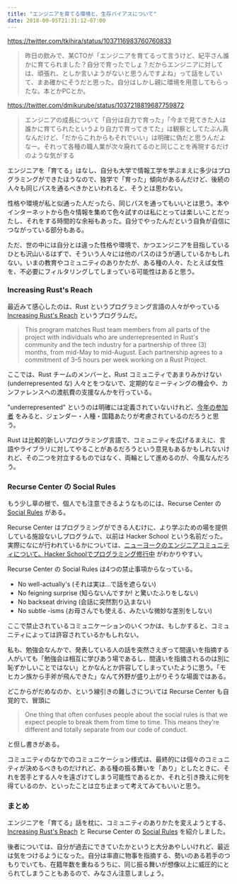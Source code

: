 ```yaml
---
title: "エンジニアを育てる環境と、生存バイアスについて"
date: 2018-09-05T21:31:12-07:00
---
```

https://twitter.com/tkihira/status/1037116983760760833

> 昨日の飲みで、某CTOが「エンジニアを育てるって言うけど、紀平さん誰かに育てられました？自分で育ったでしょ？だからエンジニアに対しては、頑張れ、としか言いようがないと思うんですよね」って話をしていて、まあ確かにそうだと思った。自分はしかし親に環境を用意してもらったな。本とかPCとか。

https://twitter.com/dmikurube/status/1037218819687759872

> エンジニアの成長について「自分は自力で育った」「今まで見てきた人は誰かに育てられたというより自力で育ってきてた」は観察としてたぶん真なんだけど、「だからこれからもそれでいい」は明確に偽だと思うんだよなー。それって各種の職人業が次々廃れてるのと同じことを再現するだけのような気がする

エンジニアを「育てる」はなし、自分も大学で情報工学を学ぶまえに多少はプログラミングができたほうなので、独学で「育った」傾向があるんだけど、後続の人々も同じパスを通るべきかといわれると、そうとは思わない。

性格や環境が私と似通った人だったら、同じパスを通ってもいいとは思う。本やインターネットから色々情報を集めて色々試すのは私にとっては楽しいことだったし、それをする時間的な余裕もあった。自分でやったんだという自負が自信につながっている部分もある。

ただ、世の中には自分とは違った性格や環境で、かつエンジニアを目指しているひとも沢山いるはずで、そういう人々には他のパスのほうが適しているかもしれない。いまの教育やコミュニティのありかたが、ある種の人々、たとえば女性を、不必要にフィルタリングしてしまっている可能性はあると思う。

### Increasing Rust's Reach

最近みて感心したのは、Rust というプログラミング言語の人々がやっている [Increasing Rust's Reach](http://reach.rust-lang.org/) というプログラムだ。

> This program matches Rust team members from all parts of the project with individuals who are underrepresented in Rust's community and the tech industry for a partnership of three (3) months, from mid-May to mid-August. Each partnership agrees to a commitment of 3–5 hours per week working on a Rust Project.

ここでは、Rust チームのメンバーと、Rust コミュニティであまりみかけない (underrepresented な) 人々とをつないで、定期的なミーティングの機会や、カンファレンスへの渡航費の支援なんかを行っている。

"underrepresented" というのは明確には定義されていないけれど、[今年の参加者](http://reach.rust-lang.org/2018/participants) をみると、ジェンダー・人種・国籍あたりが考慮されているのだろうと思う。

Rust は比較的新しいプログラミング言語で、コミュニティを広げるまえに、言語やライブラリに対してやることがあるだろうという意見もあるかもしれないけれど、その二つを対立するものではなく、両輪として進めるのが、今風なんだろう。

### Recurse Center の Social Rules

もう少し草の根で、個人でも注意できるようなものには、Recurse Center の [Social Rules](https://www.recurse.com/social-rules) がある。

Recurse Center はプログラミングができる人むけに、より学ぶための場を提供している施設ないしプログラムで、以前は Hacker School という名前だった。実際になにが行われているかについては、[ニューヨークのエンジニアコミュニティについて。Hacker Schoolでプログラミング修行中](https://note.mu/kenzan100/n/n33b8bacebb54) がわかりやすい。

Recurse Center の Social Rules は4つの禁止事項からなっている。

* No well-actually's (それは実は…で話を遮らない)
* No feigning surprise (知らないんですか! と驚いたふりをしない)
* No backseat driving (会話に突然割り込まない)
* No subtle -isms (お母さんでも使える、みたいな微妙な差別をしない)

ここで禁止されているコミュニケーションのいくつかは、もしかすると、コミュニティによっては許容されているかもしれない。

私も、勉強会なんかで、発表している人の話を突然さえぎって間違いを指摘する人がいても「勉強会は相互に学びあう場であるし、間違いを指摘されるのは別に恥ずかしいことではない」とかなんとか許容してしまっていたように思う。「モヒカン族から手斧が飛んできた」なんて外野が盛り上がりそうな場面ではある。

どこからがだめなのか、という線引きの難しさについては Recurse Center も自覚的で、冒頭に

> One thing that often confuses people about the social rules is that we expect people to break them from time to time. This means they’re different and totally separate from our code of conduct.

と但し書きがある。

コミュニティのなかでのコミュニケーション様式は、最終的には個々のコミュニティが決めるべきものだけれど、ある種の振る舞いを「あり」としたときに、それを苦手とする人々を遠ざけてしまう可能性であるとか、それと引き換えに何を得ているのか、といったことは立ち止まって考えてみてもいいと思う。

### まとめ

エンジニアを「育てる」話を枕に、コミュニティのありかたを変えようとする、[Increasing Rust's Reach](http://reach.rust-lang.org/) と Recurse Center の [Social Rules](https://www.recurse.com/social-rules) を紹介しました。

後者については、自分が過去にできていたかというと大分あやしいけれど、最近は気をつけるようになった。自分は率直に物事を指摘する、勢いのある若手のつもりでいても、在籍年数を重ねるうちに、同じ振る舞いが想像以上に威圧的にとられてしまうこともあるので、みなさん注意しましょう。
